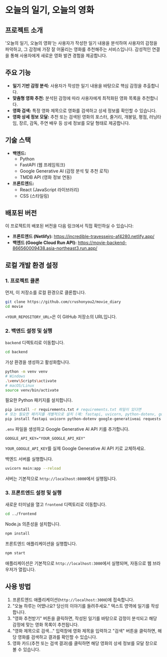 # 오늘의 일기, 오늘의 영화

## 프로젝트 소개
'오늘의 일기, 오늘의 영화'는 사용자가 작성한 일기 내용을 분석하여 사용자의 감정을 파악하고, 그 감정에 가장 잘 어울리는 영화를 추천해주는 서비스입니다. 감성적인 연결을 통해 사용자에게 새로운 영화 발견 경험을 제공합니다.

## 주요 기능
- **일기 기반 감정 분석:** 사용자가 작성한 일기 내용을 바탕으로 핵심 감정을 추출합니다.
- **맞춤형 영화 추천:** 분석된 감정에 따라 사용자에게 최적화된 영화 목록을 추천합니다.
- **영화 검색:** 특정 영화 제목으로 영화를 검색하고 상세 정보를 확인할 수 있습니다.
- **영화 상세 정보 모달:** 추천 또는 검색된 영화의 포스터, 줄거리, 개봉일, 평점, 러닝타임, 장르, 감독, 주연 배우 등 상세 정보를 모달 형태로 제공합니다.

## 기술 스택
- **백엔드:**
    - Python
    - FastAPI (웹 프레임워크)
    - Google Generative AI (감정 분석 및 추천 로직)
    - TMDB API (영화 정보 연동)
- **프론트엔드:**
    - React (JavaScript 라이브러리)
    - CSS (스타일링)

## 배포된 버전
이 프로젝트의 배포된 버전을 다음 링크에서 직접 확인하실 수 있습니다:
- **프론트엔드 (Netlify):** https://incredible-travesseiro-af4280.netlify.app/
- **백엔드 (Google Cloud Run API):** https://movie-backend-866560009438.asia-northeast3.run.app/

## 로컬 개발 환경 설정

### 1. 프로젝트 클론
먼저, 이 저장소를 로컬 환경으로 클론합니다.
```bash
git clone https://github.com/crushonyou2/movie_diary
cd movie
```
`<YOUR_REPOSITORY_URL>`은 이 GitHub 저장소의 URL입니다.

### 2. 백엔드 설정 및 실행

`backend` 디렉토리로 이동합니다.
```bash
cd backend
```

가상 환경을 생성하고 활성화합니다.
```bash
python -m venv venv
# Windows
.\venv\Scripts\activate
# macOS/Linux
source venv/bin/activate
```

필요한 Python 패키지를 설치합니다.
```bash
pip install -r requirements.txt # requirements.txt 파일이 있다면
# 또는 필요한 패키지를 개별적으로 설치 (예: fastapi, uvicorn, python-dotenv, google-generativeai, requests)
pip install fastapi uvicorn python-dotenv google-generativeai requests
```

`.env` 파일을 생성하고 Google Generative AI API 키를 추가합니다.
```
GOOGLE_API_KEY="YOUR_GOOGLE_API_KEY"
```
`YOUR_GOOGLE_API_KEY`를 실제 Google Generative AI API 키로 교체하세요.

백엔드 서버를 실행합니다.
```bash
uvicorn main:app --reload
```
서버는 기본적으로 `http://localhost:8000`에서 실행됩니다.

### 3. 프론트엔드 설정 및 실행

새로운 터미널을 열고 `frontend` 디렉토리로 이동합니다.
```bash
cd ../frontend
```

Node.js 의존성을 설치합니다.
```bash
npm install
```

프론트엔드 애플리케이션을 실행합니다.
```bash
npm start
```
애플리케이션은 기본적으로 `http://localhost:3000`에서 실행되며, 자동으로 웹 브라우저가 열립니다.

## 사용 방법
1.  프론트엔드 애플리케이션(`http://localhost:3000`)에 접속합니다.
2.  "오늘 하루는 어땠나요? 당신의 이야기를 들려주세요." 텍스트 영역에 일기를 작성합니다.
3.  "영화 추천받기" 버튼을 클릭하면, 작성된 일기를 바탕으로 감정이 분석되고 해당 감정에 맞는 영화 목록이 추천됩니다.
4.  "영화 제목으로 검색..." 입력창에 영화 제목을 입력하고 "검색" 버튼을 클릭하면, 해당 영화를 검색하고 결과를 확인할 수 있습니다.
5.  영화 카드(추천 또는 검색 결과)를 클릭하면 해당 영화의 상세 정보를 모달 창으로 볼 수 있습니다.
